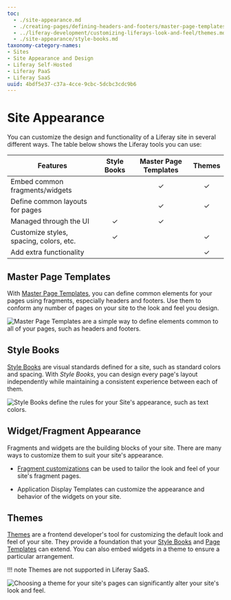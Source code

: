 ```yaml
---
toc:
  - ./site-appearance.md
  - ./creating-pages/defining-headers-and-footers/master-page-templates.md
  - ../liferay-development/customizing-liferays-look-and-feel/themes.md
  - ./site-appearance/style-books.md
taxonomy-category-names:
- Sites
- Site Appearance and Design
- Liferay Self-Hosted
- Liferay PaaS
- Liferay SaaS
uuid: 4bdf5e37-c37a-4cce-9cbc-5dcbc3cdc9b6
---
```


# Site Appearance

You can customize the design and functionality of a Liferay site in several different ways. The table below shows the Liferay tools you can use:

| Features                                | Style Books | Master Page Templates | Themes |
|-----------------------------------------|:-----------:|:---------------------:|:------:|
| Embed common fragments/widgets          |             |           ✓           |    ✓   |
| Define common layouts for pages         |             |           ✓           |    ✓   |
| Managed through the UI                  |      ✓      |           ✓           |        |
| Customize styles, spacing, colors, etc. |      ✓      |                       |    ✓   |
| Add extra functionality                 |             |                       |    ✓   |

## Master Page Templates

With [Master Page Templates](creating-pages/defining-headers-and-footers/master-page-templates.md), you can define common elements for your pages using fragments, especially headers and footers. Use them to conform any number of pages on your site to the look and feel you design.

![Master Page Templates are a simple way to define elements common to all of your pages, such as headers and footers.](./site-appearance/images/01.png)

## Style Books

[Style Books](site-appearance/style-books/using-a-style-book-to-standardize-site-appearance.md) are visual standards defined for a site, such as standard colors and spacing. With *Style Books*, you can design every page's layout independently while maintaining a consistent experience between each of them.

![Style Books define the rules for your Site's appearance, such as text colors.](./site-appearance/images/02.png)

<!--
TODO:

### Frontend Token Definitions

Note how they tie into themes as well (depending on them for definitions), possibly? And then maybe link to developer guide articles? (Unless maybe developer guide material is not good to go into for this overview... then perhaps it'd be better to just briefly reference their reliance on the theme and leave it as that, not even with an H3)
-->

## Widget/Fragment Appearance

Fragments and widgets are the building blocks of your site. There are many ways to customize them to suit your site's appearance.

- [Fragment customizations](developer-guide/developing-page-fragments/developing-fragments-intro.md) can be used to tailor the look and feel of your site's fragment pages.

- Application Display Templates<!--Add link when available--> can customize the appearance and behavior of the widgets on your site.

## Themes

[Themes](../liferay-development/customizing-liferays-look-and-feel/themes.md) are a frontend developer's tool for customizing the default look and feel of your site. They provide a foundation that your [Style Books](#style-books) and [Page Templates](creating-pages/adding-pages/creating-a-page-template.md) can extend. You can also embed widgets in a theme to ensure a particular arrangement.

!!! note
    Themes are not supported in Liferay SaaS.

![Choosing a theme for your site's pages can significantly alter your site's look and feel.](./site-appearance/images/03.png)
